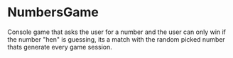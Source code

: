 # NumbersGame
Console game that asks the user for a number and the user can only win if the number "hen" is guessing,
its a match with the random picked number thats generate every game session.
